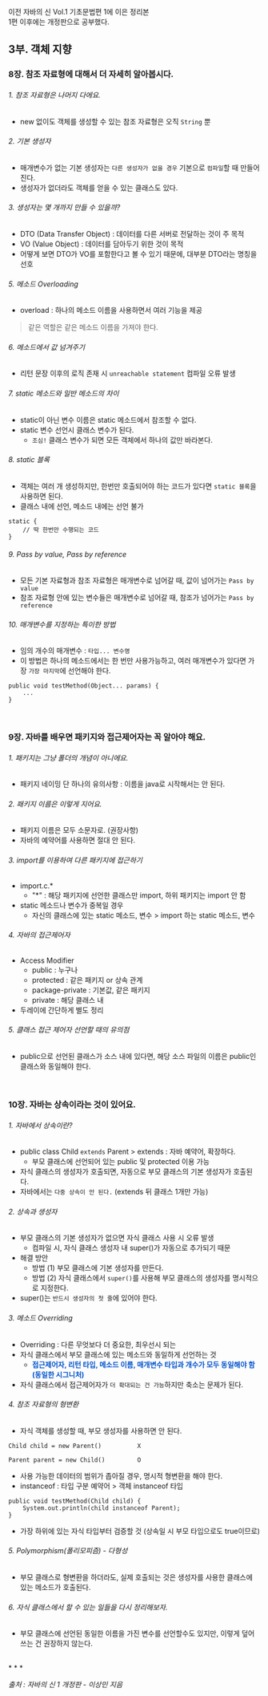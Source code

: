 이전 자바의 신 Vol.1 기초문법편 1에 이은 정리본  
1편 이후에는 개정판으로 공부했다.

## 3부. 객체 지향    

### 8장. 참조 자료형에 대해서 더 자세히 알아봅시다.  

###### 1. 참조 자료형은 나머지 다에요.  
- new 없이도 객체를 생성할 수 있는 참조 자료형은 오직 `String` 뿐  

###### 2. 기본 생성자  
- 매개변수가 없는 기본 생성자는 `다른 생성자가 없을 경우` 기본으로 `컴파일`할 때 만들어진다.  
- 생성자가 없더라도 객체를 얻을 수 있는 클래스도 있다.  

###### 3. 생성자는 몇 개까지 만들 수 있을까?  
- DTO (Data Transfer Object) : 데이터를 다른 서버로 전달하는 것이 주 목적  
- VO (Value Object) : 데이터를 담아두기 위한 것이 목적  
- 어떻게 보면 DTO가 VO를 포함한다고 볼 수 있기 때문에, 대부분 DTO라는 명칭을 선호  

###### 5. 메소드 Overloading  
- overload : 하나의 메소드 이름을 사용하면서 여러 기능을 제공  
> 같은 역할은 같은 메소드 이름을 가져야 한다.  

###### 6. 메소드에서 값 넘겨주기  
- 리턴 문장 이후의 로직 존재 시 `unreachable statement` 컴파일 오류 발생  

###### 7. static 메소드와 일반 메소드의 차이  
- static이 아닌 변수 이름은 static  메소드에서 참조할 수 없다.  
- static 변수 선언시 클래스 변수가 된다.  
    - `조심!` 클래스 변수가 되면 모든 객체에서 하나의 값만 바라본다.  

###### 8. static 블록  
- 객체는 여러 개 생성하지만, 한번만 호출되어야 하는 코드가 있다면 `static 블록`을 사용하면 된다.  
- 클래스 내에 선언, 메소드 내에는 선언 불가  
```
static {
    // 딱 한번만 수행되는 코드
}
```

###### 9. Pass by value, Pass by reference  
- 모든 기본 자료형과 참조 자료형은 매개변수로 넘어갈 때, 값이 넘어가는 `Pass by value`  
- 참조 자료형 안에 있는 변수들은 매개변수로 넘어갈 때, 참조가 넘어가는 `Pass by reference`  

###### 10. 매개변수를 지정하는 특이한 방법  
- 임의 개수의 매개변수 : `타입... 변수명`  
- 이 방법은 하나의 메소드에서는 한 번만 사용가능하고, 여러 매개변수가 있다면 가장 `가장 마지막`에 선언해야 한다.  
```
public void testMethod(Object... params) {
    ...
}
```

<br>

### 9장. 자바를 배우면 패키지와 접근제어자는 꼭 알아야 해요.  

###### 1. 패키지는 그냥 폴더의 개념이 아니에요.  
- 패키지 네이밍 단 하나의 유의사항 : 이름을 java로 시작해서는 안 된다.  

###### 2. 패키지 이름은 이렇게 지어요.  
- 패키지 이름은 모두 소문자로. (권장사항)  
- 자바의 예약어를 사용하면 절대 안 된다.  

###### 3. import를 이용하여 다른 패키지에 접근하기  
- import.c.*  
    - "*" : 해당 패키지에 선언한 클래스만 import, 하위 패키지는 import 안 함  
- static 메소드나 변수가 중복일 경우  
    - 자신의 클래스에 있는 static 메소드, 변수 > import 하는 static 메소드, 변수  

###### 4. 자바의 접근제어자  
- Access Modifier  
    - public : 누구나  
    - protected : 같은 패키지 or 상속 관계  
    - package-private : 기본값, 같은 패키지  
    - private : 해당 클래스 내  
- 두레이에 간단하게 별도 정리  

###### 5. 클래스 접근 제어자 선언할 때의 유의점  
- public으로 선언된 클래스가 소스 내에 있다면, 해당 소스 파일의 이름은 public인 클래스와 동일해야 한다.  
<br>

### 10장. 자바는 상속이라는 것이 있어요.  

###### 1. 자바에서 상속이란?  
- public class Child `extends` Parent > extends : 자바 예약어, 확장하다.  
    - 부모 클래스에 선언되어 있는 public 및 protected 이용 가능  
- 자식 클래스의 생성자가 호출되면, 자동으로 부모 클래스의 기본 생성자가 호출된다.  
- 자바에서는 `다중 상속이 안 된다.` (extends 뒤 클래스 1개만 가능)  

###### 2. 상속과 생성자  
- 부모 클래스의 기본 생성자가 없으면 자식 클래스 사용 시 오류 발생  
    - 컴파일 시, 자식 클래스 생성자 내 super()가 자동으로 추가되기 때문  
- 해결 방안  
    - 방법 (1) 부모 클래스에 기본 생성자를 만든다.  
    - 방법 (2) 자식 클래스에서 `super()`를 사용해 부모 클래스의 생성자를 명시적으로 지정한다.  
- super()는 `반드시 생성자의 첫 줄`에 있어야 한다.  

###### 3. 메소드 Overriding  
- Overriding : 다른 무엇보다 더 중요한, 최우선시 되는  
- 자식 클래스에서 부모 클래스에 있는 메소드와 동일하게 선언하는 것  
    - <span style="color:#0052cc">**접근제어자, 리턴 타입, 메소드 이름, 매개변수 타입과 개수가 모두 동일해야 함 (동일한 시그니처)**</span>  
- 자식 클래스에서 접근제어자가 `더 확대되는 건 가능`하지만 축소는 문제가 된다.  

###### 4. 참조 자료형의 형변환  
- 자식 객체를 생성할 때, 부모 생성자를 사용하면 안 된다.  

```
Child child = new Parent()          X

Parent parent = new Child()         O
```

- 사용 가능한 데이터의 범위가 좁아질 경우, 명시적 형변환을 해야 한다.  
- instanceof : 타입 구분 예약어 > 객체 instanceof 타입  

```
public void testMethod(Child child) {
    System.out.println(child instanceof Parent);
}
```

- 가장 하위에 있는 자식 타입부터 검증할 것 (상속일 시 부모 타입으로도 true이므로)  

###### 5. Polymorphism(폴리모피즘) - 다형성  
- 부모 클래스로 형변환을 하더라도, 실제 호출되는 것은 생성자를 사용한 클래스에 있는 메소드가 호출된다.  

###### 6. 자식 클래스에서 할 수 있는 일들을 다시 정리해보자.  
- 부모 클래스에 선언된 동일한 이름을 가진 변수를 선언할수도 있지만, 이렇게 덮어쓰는 건 권장하지 않는다.  

<br>
* * *  

*출처 : 자바의 신 1 개정판 - 이상민 지음*
